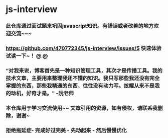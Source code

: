 # js-interview



### 此仓库通过面试题来巩固javascript知识。有错误或者改善的地方欢迎交流~~~

### https://github.com/470772345/js-interview/issues/5  快速体验 试读一下~！  @.@


### “对我来说，博客首先是一种知识管理工具，其次才是传播工具。我的技术文章，主要用来整理我还不懂的知识。我只写那些我还没有完全掌握的东西，那些我精通的东西，往往没有动力写。炫耀从来不是我的动机，好奇才是。"  -阮老师



### 本仓库用于学习交流使用~~ 文章引用的资源，如有侵权，请联系我删除，谢谢~

### 拒绝拖延症-  完成好过完美  -  先动起来 -  然后慢慢优化
